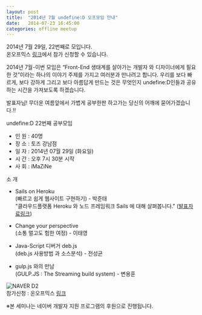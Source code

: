 ```yaml
---
layout: post
title:  "2014년 7월 undefine:D 오프모임 안내"
date:   2014-07-23 16:45:00
categories: offline meetup
---
```


2014년 7월 29일, 22번째로 모입니다.  
온오프믹스 [링크](http://onoffmix.com/event/31122)에서 참가 신청할 수 있습니다.

2014년 7월-이번 모임은 “Front-End 생태계를 살아가는 개발자 와 디자이너에게 필요한 것”이라는 하나의 이야기 주제를 가지고 여러분과 만나려고 합니다. 
우리를 보다 빠르게, 보다 강하게 그리고 보다 아름답게 만드는 것은 무엇인지 undefine:D인들과 공유하는 시간을 가져보도록 하겠습니다.
 
발표자님! 무더운 여름앞에서 가볍게 공부한판 하고가는 당신의 어깨에 묻어가겠습니다.!!

undefine:D 22번째 공부모임  

- 인 원 : 40명  
- 장 소 : 토즈 강남점  
- 일 자 : 2014년 07월 29일 (화요일)  
- 시 간 : 오후 7시 30분 시작  
- 사 회 : iMaZiNe  
 
소 개  

- Sails on Heroku  
  (빠르고 쉽게 웹사이트 구현하기) - 박준태  
  "클라우드플랫폼 Heroku 와 노드 프레임워크 Sails 에 대해 살펴봅니다." ([발표자료링크](http://rkjun.undefined.kr/presentations/sails-on-heroku/))

- Change your perspective  
  (소통 멀고도 험한 여정) - 이태영  

- Java-Script 디버거 deb.js  
  (deb.js 사용방법 과 소스분석) - 전성균  

- gulp.js 와의 만남  
  (GULP.JS : The Streaming build system) - 변용훈  

![NAVER D2](http://cfile1.onoffmix.com/attach/aslOuJyMFw5PZfieVvFObF4paVHixaZ0)  
참가신청 : 온오프믹스 [링크](http://onoffmix.com/event/31122)

※본 세미나는 네이버 개발자 지원 프로그램의 후원으로 진행됩니다.
